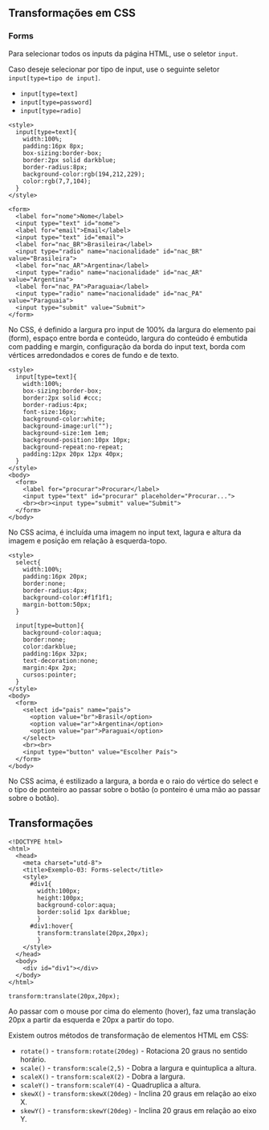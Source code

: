 ## Transformações em CSS

### Forms

Para selecionar todos os inputs da página HTML, use o seletor `input`.

Caso deseje selecionar por tipo de input, use o seguinte seletor `input[type=tipo de input]`.

- `input[type=text]`
- `input[type=password]`
- `input[type=radio]`

```
<style>
  input[type=text]{
    width:100%;
    padding:16px 8px;
    box-sizing:border-box;
    border:2px solid darkblue;
    border-radius:8px;
    background-color:rgb(194,212,229);
    color:rgb(7,7,104);
  }
</style>

<form>
  <label for="nome">Nome</label>
  <input type="text" id="nome">
  <label for="email">Email</label>
  <input type="text" id="email">
  <label for="nac_BR">Brasileira</label>
  <input type="radio" name="nacionalidade" id="nac_BR" value="Brasileira">
  <label for="nac_AR">Argentina</label>
  <input type="radio" name="nacionalidade" id="nac_AR" value="Argentina">
  <label for="nac_PA">Paraguaia</label>
  <input type="radio" name="nacionalidade" id="nac_PA" value="Paraguaia">
  <input type="submit" value="Submit">
</form>
```

No CSS, é definido a largura pro input de 100% da largura do elemento pai (form), espaço entre borda e conteúdo, largura do conteúdo é embutida com padding e margin, configuração da borda do input text, borda com vértices arredondados e cores de fundo e de texto.

``` 
<style>
  input[type=text]{
    width:100%;
    box-sizing:border-box;
    border:2px solid #ccc;
    border-radius:4px;
    font-size:16px;
    background-color:white;
    background-image:url("");
    background-size:1em 1em;
    background-position:10px 10px;
    background-repeat:no-repeat;
    padding:12px 20px 12px 40px;
  }
</style>
<body>
  <form>
    <label for="procurar">Procurar</label>
    <input type="text" id="procurar" placeholder="Procurar...">
    <br><br><input type="submit" value="Submit">
  </form>
</body>
```

No CSS acima, é incluída uma imagem no input text, lagura e altura da imagem e posição em relação à esquerda-topo.

```
<style>
  select{
    width:100%;
    padding:16px 20px;
    border:none;
    border-radius:4px;
    background-color:#f1f1f1;
    margin-bottom:50px;
  }

  input[type=button]{
    background-color:aqua;
    border:none;
    color:darkblue;
    padding:16px 32px;
    text-decoration:none;
    margin:4px 2px;
    cursos:pointer;
  }
</style>
<body>
  <form>
    <select id="pais" name="pais">
      <option value="br">Brasil</option>
      <option value="ar">Argentina</option>
      <option value="par">Paraguai</option>
    </select>
    <br><br>
    <input type="button" value="Escolher País">
  </form>
</body>
```

No CSS acima, é estilizado a largura, a borda e o raio do vértice do select e o tipo de ponteiro ao passar sobre o botão (o ponteiro é uma mão ao passar sobre o botão).

## Transformações

```
<!DOCTYPE html>
<html>
  <head>
    <meta charset="utd-8">
    <title>Exemplo-03: Forms-select</title>
    <style>
      #div1{
        width:100px;
        height:100px;
        background-color:aqua;
        border:solid 1px darkblue;
        }
      #div1:hover{
        transform:translate(20px,20px);
        }
    </style>
  </head>
  <body>
    <div id="div1"></div>
  </body>
</html>
```

`transform:translate(20px,20px);`

Ao passar com o mouse por cima do elemento (hover), faz uma translação 20px a partir da esquerda e 20px a partir do topo.

Existem outros métodos de transformação de elementos HTML em CSS:

- `rotate()` - `transform:rotate(20deg)` - Rotaciona 20 graus no sentido horário.
- `scale()` - `transform:scale(2,5)` - Dobra a largura e quintuplica a altura.
- `scaleX()` - `transform:scaleX(2)` - Dobra a largura.
- `scaleY()` - `transform:scaleY(4)` - Quadruplica a altura.
- `skewX()` - `transform:skewX(20deg)` - Inclina 20 graus em relação ao eixo X.
- `skewY()` - `transform:skewY(20deg)` - Inclina 20 graus em relação ao eixo Y.

